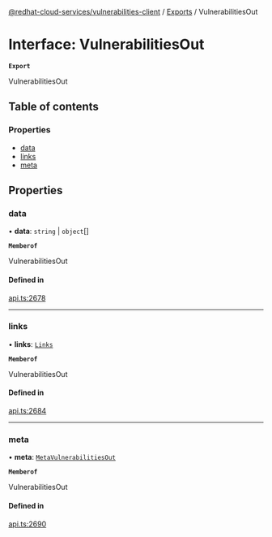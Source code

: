 [@redhat-cloud-services/vulnerabilities-client](../README.md) / [Exports](../modules.md) / VulnerabilitiesOut

# Interface: VulnerabilitiesOut

**`Export`**

VulnerabilitiesOut

## Table of contents

### Properties

- [data](VulnerabilitiesOut.md#data)
- [links](VulnerabilitiesOut.md#links)
- [meta](VulnerabilitiesOut.md#meta)

## Properties

### data

• **data**: `string` \| `object`[]

**`Memberof`**

VulnerabilitiesOut

#### Defined in

[api.ts:2678](https://github.com/mkholjuraev/javascript-clients/blob/main/packages/vulnerabilities/git-api/api.ts#L2678)

___

### links

• **links**: [`Links`](Links.md)

**`Memberof`**

VulnerabilitiesOut

#### Defined in

[api.ts:2684](https://github.com/mkholjuraev/javascript-clients/blob/main/packages/vulnerabilities/git-api/api.ts#L2684)

___

### meta

• **meta**: [`MetaVulnerabilitiesOut`](MetaVulnerabilitiesOut.md)

**`Memberof`**

VulnerabilitiesOut

#### Defined in

[api.ts:2690](https://github.com/mkholjuraev/javascript-clients/blob/main/packages/vulnerabilities/git-api/api.ts#L2690)
